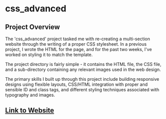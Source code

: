 # css_advanced

## Project Overview

The 'css_advanced' project tasked me with re-creating a multi-section website through the writing of a proper CSS stylesheet. In a previous project, I wrote the HTML for the page, and for the past two weeks, I've worked on styling it to match the template. 

The project directory is fairly simple - it contains the HTML file, the CSS file, and a sub-directory containing any relevant images used in the web design.

The primary skills I built up through this project include building responsive designs using flexible layouts, CSS/HTML integration with proper and sensible ID and class tags, and different styling techniques associated with typography and images. 


## [Link to Website](https://donaldrs01.github.io/)

